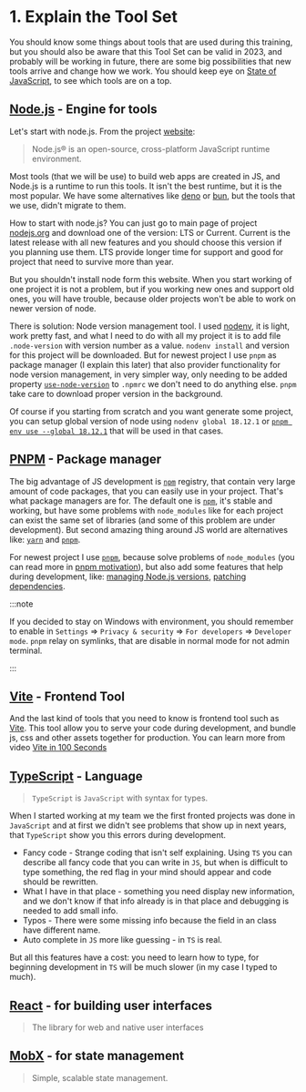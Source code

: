 # 1. Explain the Tool Set

You should know some things about tools that are used during this training, but you should also be aware that this Tool Set can be valid in 2023, and probably will be working in future, there are some big possibilities that new tools arrive and change how we work. You should keep eye on [State of JavaScript](https://stateofjs.com/en-us/), to see which tools are on a top.

## [Node.js](https://nodejs.org/en/) - Engine for tools

Let's start with node.js. From the project [website](https://nodejs.org/en/):

> Node.js® is an open-source, cross-platform JavaScript runtime environment.

Most tools (that we will be use) to build web apps are created in JS, and Node.js is a runtime to run this tools. It isn't the best runtime, but it is the most popular. We have some alternatives like [deno](https://deno.land/) or [bun](https://bun.sh/), but the tools that we use, didn't migrate to them.

How to start with node.js? You can just go to main page of project [nodejs.org](https://nodejs.org/en/) and download one of the version: LTS or Current. Current is the latest release with all new features and you should choose this version if you planning use them. LTS provide longer time for support and good for project that need to survive more than year.

But you shouldn't install node form this website. When you start working of one project it is not a problem, but if you working new ones and support old ones, you will have trouble, because older projects won't be able to work on newer version of node.

There is solution: Node version management tool. I used [nodenv](https://github.com/nodenv/nodenv), it is light, work pretty fast, and what I need to do with all my project it is to add file `.node-version` with version number as a value. `nodenv install` and version for this project will be downloaded. But for newest project I use `pnpm` as package manager (I explain this later) that also provider functionality for node version management, in very simpler way, only needing to be added property [`use-node-version`](https://pnpm.io/npmrc#use-node-version) to `.npmrc` we don't need to do anything else. `pnpm` take care to download proper version in the background.

Of course if you starting from scratch and you want generate some project, you can setup global version of node using `nodenv global 18.12.1` or [`pnpm env use --global 18.12.1`](https://pnpm.io/cli/env) that will be used in that cases.

## [PNPM](https://pnpm.io/) - Package manager

The big advantage of JS development is [`npm`](https://www.npmjs.com/) registry, that contain very large amount of code packages, that you can easily use in your project. That's what package managers are for. The default one is [`npm`](https://www.npmjs.com/package/npm), it's stable and working, but have some problems with `node_modules` like for each project can exist the same set of libraries (and some of this problem are under development). But second amazing thing around JS world are alternatives like: [`yarn`](https://yarnpkg.com/) and [`pnpm`](https://pnpm.io/).

For newest project I use [`pnpm`](https://pnpm.io/), because solve problems of `node_modules` (you can read more in [pnpm motivation](https://pnpm.io/motivation)), but also add some features that help during development, like: [managing Node.js versions](https://pnpm.io/npmrc#use-node-version), [patching dependencies](https://pnpm.io/cli/patch).


:::note

If you decided to stay on Windows with environment, you should remember to enable in `Settings` => `Privacy & security` => `For developers` => `Developer mode`. `pnpm` relay on symlinks, that are disable in normal mode for not admin terminal. 

:::

## [Vite](https://vitejs.dev/) - Frontend Tool

And the last kind of tools that you need to know is frontend tool such as [Vite](https://vitejs.dev/). This tool allow you to serve your code during development, and bundle js, css and other assets together for production. You can learn more from video [Vite in 100 Seconds](https://www.youtube.com/watch?v=KCrXgy8qtjM)

## [TypeScript](https://www.typescriptlang.org/) - Language

> `TypeScript` is `JavaScript` with syntax for types.

When I started working at my team we the first fronted projects was done in `JavaScript` and at first we didn't see problems that show up in next years, that `TypeScript` show you this errors during development. 

- Fancy code - Strange coding that isn't self explaining. Using `TS` you can describe all fancy code that you can write in `JS`, but when is difficult to type something, the red flag in your mind should appear and code should be rewritten.
- What I have in that place - something you need display new information, and we don't know if that info already is in that place and debugging is needed to add small info.
- Typos - There were some missing info because the field in an class have different name.
- Auto complete in `JS` more like guessing - in `TS` is real.

But all this features have a cost: you need to learn how to type, for beginning development in `TS` will be much slower (in my case I typed to much).

## [React](https://react.dev/) - for building user interfaces

> The library for web and native user interfaces

## [MobX](https://mobx.js.org/) - for state management

> Simple, scalable state management.
